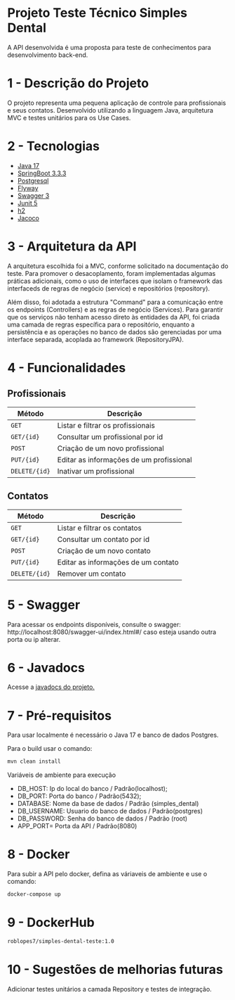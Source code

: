 # Projeto Teste Técnico Simples Dental

A API desenvolvida é uma proposta para teste de conhecimentos para desenvolvimento back-end.

# 1 - Descrição do Projeto

O projeto representa uma pequena aplicação de controle para profissionais e seus contatos. Desenvolvido utilizando a linguagem Java, arquitetura MVC e testes unitários para os Use Cases.


# 2 - Tecnologias

- [Java 17](https://docs.oracle.com/en/java/javase/17/)
- [SpringBoot 3.3.3](https://docs.spring.io/spring-boot/api/java/index.html)
- [Postgresql](https://www.postgresql.org/about/news/postgresql-13-released-2077/)
- [Flyway](https://documentation.red-gate.com/flyway)
- [Swagger 3](https://swagger.io/docs/)
- [Junit 5](https://junit.org/junit5/docs/current/user-guide/)
- [h2](https://h2database.com/html/quickstart.html)
- [Jacoco](https://www.jacoco.org/jacoco/trunk/doc/)

# 3 - Arquitetura da API

A arquitetura escolhida foi a MVC, conforme solicitado na documentação do teste. Para promover o desacoplamento, foram implementadas algumas práticas adicionais, como o uso de interfaces que isolam o framework das interfaceds de regras de negócio (service) e repositórios (repository).

Além disso, foi adotada a estrutura "Command" para a comunicação entre os endpoints (Controllers) e as regras de negócio (Services). Para garantir que os serviços não tenham acesso direto às entidades da API, foi criada uma camada de regras específica para o repositório, enquanto a persistência e as operações no banco de dados são gerenciadas por uma interface separada, acoplada ao framework (RepositoryJPA).

# 4 - Funcionalidades

## Profissionais

| Método | Descrição |
|---|---|
| `GET` | Listar e filtrar os profissionais |
| `GET/{id}` | Consultar um profissional por id |
| `POST` | Criação de um novo profissional |
| `PUT/{id}` | Editar as informações de um profissional |
| `DELETE/{id}` |  Inativar um profissional |

## Contatos

| Método | Descrição |
|---|---|
| `GET` | Listar e filtrar os contatos |
| `GET/{id}` | Consultar um contato por id |
| `POST` | Criação de um novo contato |
| `PUT/{id}` | Editar as informações de um contato |
| `DELETE/{id}` |  Remover um contato |

# 5 - Swagger

Para acessar os endpoints disponíveis, consulte o swagger: http://localhost:8080/swagger-ui/index.html#/ caso esteja usando outra porta ou ip alterar.

# 6 - Javadocs

Acesse a [javadocs do projeto.](https://roblopes7.github.io/simples-dental-teste/docs/)

# 7 - Pré-requisitos

Para usar localmente é necessário o Java 17 e banco de dados Postgres.

Para o build usar o comando:

   ```bash
   mvn clean install
  ```

  Variáveis de ambiente para execução

  - DB_HOST: Ip do local do banco / Padrão(localhost);
  - DB_PORT: Porta do banco / Padrão(5432);
  - DATABASE: Nome da base de dados / Padrão (simples_dental)
  - DB_USERNAME: Usuario do banco de dados / Padrão(postgres)
  - DB_PASSWORD: Senha do banco de dados / Padrão (root)
  - APP_PORT= Porta da API / Padrão(8080)


# 8 - Docker

Para subir a API pelo docker, defina as váriaveis de ambiente e use o comando:

   ```bash
   docker-compose up
  ```

# 9 - DockerHub

   ```bash
roblopes7/simples-dental-teste:1.0
  ```

# 10 - Sugestões de melhorias futuras

Adicionar testes unitários a camada Repository e testes de integração.